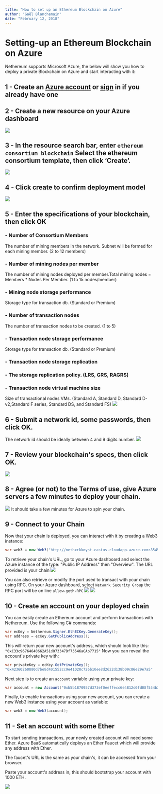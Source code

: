 ```yaml
---
title: "How to set up an Ethereum Blockchain on Azure"
author: "Gaël Blanchemain"
date: "February 12, 2018"
---
```

# Setting-up an Ethereum Blockchain on Azure

Nethereum supports Microsoft Azure, the below will show you how to deploy a private Blockchain on Azure and start interacting with it:

## 1 - Create an [Azure account](https://azure.microsoft.com/en-us/resources/videos/sign-up-for-microsoft-azure/) or [sign](https://azure.microsoft.com/en-us/account/) in if you already have one

## 2 - Create a new resource on your Azure dashboard
![](1.png)

## 3 - In the resource search bar, enter ``` ethereum consortium blockchain ``` Select the ethereum consortium template, then click ‘Create’.
![](2.png)

## 4 - Click create to confirm deployment model
![](3.png)

## 5 - Enter the specifications of your blockchain, then click OK

### - Number of Consortium Members

The number of mining members in the network. Subnet will be formed for each mining member. (2 to 12 members)

### - Number of mining nodes per member

The number of mining nodes deployed per member.Total mining nodes = Members * Nodes Per Member. (1 to 15 nodes/member)

### - Mining node storage performance

Storage type for transaction db. (Standard or Premium)

### - Number of transaction nodes

The number of transaction nodes to be created. (1 to 5)

### - Transaction node storage performance

Storage type for transaction db. (Standard or Premium)

### - Transaction node storage replication

### - The storage replication policy. (LRS, GRS, RAGRS)

### - Transaction node virtual machine size
Size of transactional nodes VMs. (Standard A, Standard D, Standard D-v2,Standard F series, Standard DS, and Standard FS) 
![](4.png)

## 6 - Submit a network id, some passwords, then click OK.
The network id should be ideally between 4 and 9 digits number.
![](6.png)

## 7 - Review your blockchain's specs, then click OK.
![](7.png)

## 8 - Agree (or not) to the Terms of use, give Azure servers a few minutes to deploy your chain.
![](8.png)
It should take a few minutes for Azure to spin your chain.

## 9 - Connect to your Chain

Now that your chain is deployed, you can interact with it by creating a Web3 instance:
```csharp
var web3 = new Web3("http://nethxrkkoyst.eastus.cloudapp.azure.com:8545");
```
To retrieve your chain's URL, go to your Azure dashboard and select the Azure instance of the type: "Public IP Address" then "Overview". The URL provided is your chain
![](9.png)

You can also retrieve or modify the port used to transact with your chain using RPC. On your Azure dashboard, select ``` Network Security Group ``` the RPC port will be on line ``` allow-geth-RPC ```
![](12.png)
![](13.png)


## 10 - Create an account on your deployed chain
You can easily create an Ethereum account and perform transactions with Nethereum. Use the following C# commands:

```csharp
var ecKey = Nethereum.Signer.EthECKey.GenerateKey();
var address = ecKey.GetPublicAddress();
```
This will return your new account's address, which should look like this:
``` "0xC33c96764640662A51d073347Df73546aCAb7715" ```
Now you can reveal the account's private key with: 
```csharp
var privateKey = ecKey.GetPrivateKey();
"0x42360260880d7be8d401552cc9e41020c726b10ee8d2622d138b09c86e29e7a5"
```
Next step is to create an `account` variable using your private key:
```csharp
var account = new Account("0xb5b1870957d373ef0eeffecc6e4812c0fd08f554b37b233526acc331bf1544f7");
```

Finally, to enable transactions using your new account, you can create a new Web3 instance using your account as variable:
```csharp
var web3 = new Web3(account);
```

## 11 - Set an account with some Ether

To start sending transactions, your newly created account will need some Ether. Azure BaaS automatically deploys an Ether Faucet which will provide any address with Ether.

The faucet's URL is the same as your chain's, it can be accessed from your browser.

Paste your account's address in, this should bootstrap your account with 1000 ETH.

![](10.png)

